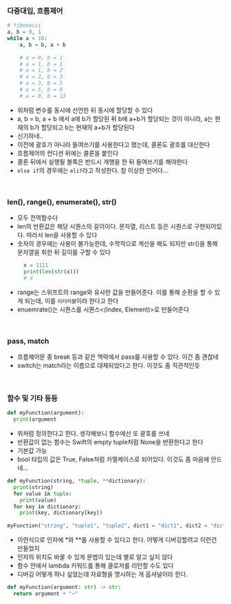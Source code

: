 ### 다중대입, 흐름제어
```python
# fibonacci
a, b = 0, 1
while a < 10:
    a, b = b, a + b
    
    # a = 0, b = 1
    # a = 1, b = 1
    # a = 1, b = 2
    # a = 2, b = 3 
    # a = 3, b = 5
    # a = 5, b = 8
    # a = 8, b = 13 
```
* 위처럼 변수를 동시에 선언한 뒤 동시에 할당할 수 있다
* a, b = b, a + b 에서 a에 b가 할당된 뒤 b에 a+b가 할당되는 것이 아니라, a는 현재의 b가 할당되고 b는 현재의 a+b가 할당된다
* 신기하네..
* 이전에 괄호가 아니라 들여쓰기를 사용한다고 했는데, 콜론도 괄호를 대신한다
* 흐름제어의 컨디션 뒤에는 콜론을 붙인다
* 콜론 뒤에서 실행될 블록은 반드시 개행을 한 뒤 들여쓰기를 해야한다
* `else if`의 경우에는 `elif`라고 작성한다. 참 이상한 언어다...


<br>


### len(), range(), enumerate(), str()
* 모두 전역함수다
* len의 반환값은 해당 시퀀스의 길이이다. 문자열, 리스트 등은 시퀀스로 구현되어있다. 따라서 len을 사용할 수 있다
* 숫자의 경우에는 사용이 불가능한데, 수학적으로 계산을 해도 되지만 str()을 통해 문자열을 취한 뒤 길이를 구할 수 있다
  ```python
    x = 1111
    print(len(str(x)))
    # 4
  ```
* range는 스위프트의 range와 유사한 값을 만들어준다. 이를 통해 순환을 할 수 있게 되는데, 이를 `이터러블`이라 한다고 한다
* enuemrate()는 시퀀스<Element>를 시퀀스<(Index, Element)>로 만들어준다


<br>


### pass, match
* 흐름제어문 중 break 등과 같은 맥락에서 pass를 사용할 수 있다. 이건 좀 괜찮네
* switch는 match라는 이름으로 대체되었다고 한다. 이것도 좀 직관적인듯

  
<br>
  
  
### 함수 및 기타 등등
```python
def myFunction(argument):
  print(argument
```
* 위처럼 정의한다고 한다. 생각해보니 함수에선 또 괄호를 쓰네
* 반환값이 없는 함수는 Swift의 empty tuple처럼 None을 반환한다고 한다
* 기본값 가능
* bool 타입의 값은 True, False처럼 카멜케이스로 되어있다. 이것도 좀 마음에 안드네...
```python
def myFunction(string, *tuple, **dictionary):
  print(string)
  for value in tuple:
    print(value)
  for key in dictionary:
    print(key, dictionary[key])
  
myFunction("string", "tuple1", "tuple2", dict1 = "dict1", dict2 = "dict2")
```
* 이런식으로 인자에 *와 **를 사용할 수 있다고 한다. 어떻게 디버깅할려고 이런건 만들었지
* 인자의 위치도 바꿀 수 있게 문법이 있는데 별로 알고 싶지 않다
* 함수 안에서 lambda 키워드를 통해 클로저를 리턴할 수도 있다
* 디버깅 어떻게 하나 싶었는데 자료형을 명시하는 게 옵셔널이라 한다.
```python
def myFunction(argument: str) -> str:
  return argument + "~"
```
  
